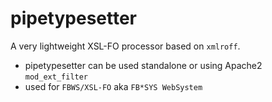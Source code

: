 pipetypesetter
==============

A very lightweight XSL-FO processor based on `xmlroff`.

- pipetypesetter can be used standalone or using Apache2 `mod_ext_filter`
- used for `FBWS/XSL-FO` aka `FB*SYS WebSystem`

